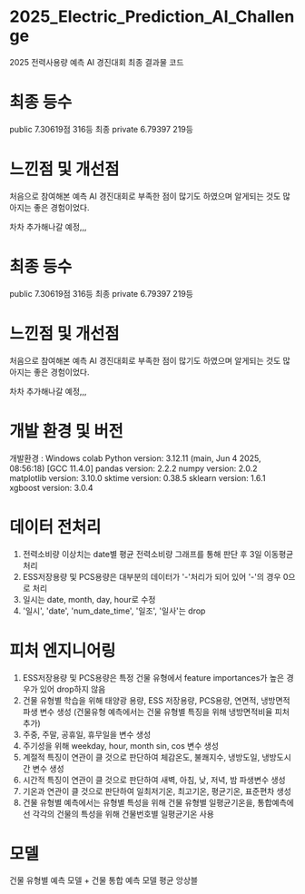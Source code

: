 # 2025_Electric_Prediction_AI_Challenge
2025 전력사용량 예측 AI 경진대회 최종 결과물 코드

# 최종 등수
public 7.30619점 316등
최종 private 6.79397 219등

# 느낀점 및 개선점
처음으로 참여해본 예측 AI 경진대회로 부족한 점이 많기도 하였으며 알게되는 것도 많아지는 좋은 경험이었다.

차차 추가해나갈 예정,,,

# 최종 등수
public 7.30619점 316등
최종 private 6.79397 219등

# 느낀점 및 개선점
처음으로 참여해본 예측 AI 경진대회로 부족한 점이 많기도 하였으며 알게되는 것도 많아지는 좋은 경험이었다.

차차 추가해나갈 예정,,,

# 개발 환경 및 버전
개발환경 : Windows colab
Python version: 3.12.11 (main, Jun  4 2025, 08:56:18) [GCC 11.4.0]
pandas version: 2.2.2
numpy version: 2.0.2
matplotlib version: 3.10.0
sktime version: 0.38.5
sklearn version: 1.6.1
xgboost version: 3.0.4

# 데이터 전처리
1. 전력소비량 이상치는 date별 평균 전력소비량 그래프를 통해 판단 후 3일 이동평균 처리
2. ESS저장용량 및 PCS용량은 대부분의 데이터가 '-'처리가 되어 있어 '-'의 경우 0으로 처리
3. 일시는 date, month, day, hour로 수정
4. '일시', 'date', 'num_date_time', '일조', '일사'는 drop 
   
# 피처 엔지니어링
1. ESS저장용량 및 PCS용량은 특정 건물 유형에서 feature importances가 높은 경우가 있어 drop하지 않음
2. 건물 유형별 학습을 위해 태양광 용량, ESS 저장용량, PCS용량, 연면적, 냉방면적 파생 변수 생성 (건물유형 예측에서는 건물 유형별 특징을 위해 냉방면적비율 피처 추가)
3. 주중, 주말, 공휴일, 휴무일을 변수 생성
4. 주기성을 위해 weekday, hour, month sin, cos 변수 생성
5. 계절적 특징이 연관이 클 것으로 판단하여 체감온도, 불쾌지수, 냉방도일, 냉방도시간 변수 생성
6. 시간적 특징이 연관이 클 것으로 판단하여 새벽, 아침, 낮, 저녁, 밤 파생변수 생성
7. 기온과 연관이 클 것으로 판단하여 일최저기온, 최고기온, 평균기온, 표준편차 생성
8. 건물 유형별 예측에서는 유형별 특성을 위해 건물 유형별 일평균기온을, 통합예측에선 각각의 건물의 특성을 위해 건물번호별 일평균기온 사용

# 모델
건물 유형별 예측 모델 + 건물 통합 예측 모델 평균 앙상블
